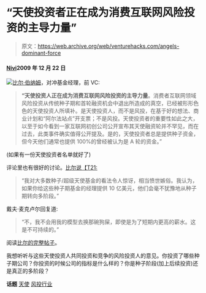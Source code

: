 # “天使投资者正在成为消费互联网风险投资的主导力量”

> 原文：<https://web.archive.org/web/venturehacks.com/angels-dominant-force>

#### [Nivi](/web/20220928233233/https://venturehacks.com/about)2009 年 12 月 22 日

[![](img/04aaf2dcf1350bd716e30ff48dfc6371.png)](https://web.archive.org/web/20220928233233/http://billburnham.blogs.com/burnhamsbeat/2009/12/the-great-abdication-consumer-internet-venture-capital-and-angels.html)[比尔·伯纳姆](https://web.archive.org/web/20220928233233/http://billburnham.blogs.com/burnhamsbeat/2009/12/the-great-abdication-consumer-internet-venture-capital-and-angels.html)，对冲基金经理，前 VC:

> **“天使投资人正在成为消费互联网风险投资的主导力量**。消费者互联网领域风险投资从传统种子期和首轮融资机会中退出所造成的真空，已经被形形色色的天使投资人所填补。是天使投资人，而不是风投，在基于好的想法、商业计划和“阿尔法站点”开支票；不是风投。天使投资者的重要性如此之大，以至于如今看到一家互联网初创公司公开宣布其天使融资轮并不罕见，而在过去，此类事件确实值得公开提及。是的，天使投资者总是提供种子资金，但今天他们通常也提供 100%的曾经被认为是 A 轮的资金。”

(如果有一份天使投资者名单就好了)

评论里也有很好的讨论。[比尔说【T21:](https://web.archive.org/web/20220928233233/http://billburnham.blogs.com/burnhamsbeat/2009/12/the-great-abdication-consumer-internet-venture-capital-and-angels.html#IDComment47727149)

> “我对大多数种子/超级天使基金的看法令人惊讶，相当愤世嫉俗。我认为，如果你给这些种子期基金的经理提供 10 亿美元，他们会毫不犹豫地从种子期转向多阶段。”

戴夫·麦克卢尔回复道:

> “不，我不会用我的模型去换那碗狗屎，即使是为了短期内更高的薪水。这是不可持续的。”

阅读[比尔的完整帖子](https://web.archive.org/web/20220928233233/http://billburnham.blogs.com/burnhamsbeat/2009/12/the-great-abdication-consumer-internet-venture-capital-and-angels.html)。

我想听听与这些天使投资人共同投资和竞争的风险投资人的意见。你投资了哪些种子期公司？你投资的时候公司的指标是什么样的？你是种子阶段(加上后续投资)还是真正的多阶段？

**话题** [天使](https://web.archive.org/web/20220928233233/https://venturehacks.com/topics/angels) [风投行业](https://web.archive.org/web/20220928233233/https://venturehacks.com/topics/vc-industry)